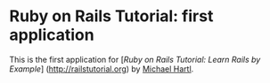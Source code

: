 # Ruby on Rails Tutorial: first application

This is the first application for
[*Ruby on Rails Tutorial: Learn Rails by Example*] (http://railstutorial.org)
by [Michael Hartl](http://michaelhartl.com).
